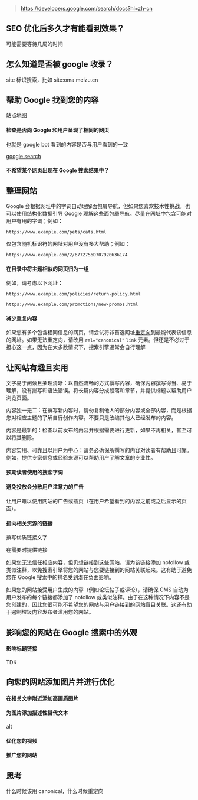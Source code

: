 > https://developers.google.com/search/docs?hl=zh-cn

## SEO 优化后多久才有能看到效果？

可能需要等待几周的时间

## 怎么知道是否被 google 收录？

site 标识搜索，比如 site:oma.meizu.cn

## 帮助 Google 找到您的内容

站点地图

#### 检查是否向 Google 和用户呈现了相同的网页

也就是 google bot 看到的内容是否与用户看到的一致

[google search](https://search.google.com/search-console?action=inspect&utm_medium=referral&utm_campaign=9012289&sjid=2935579993609861065-AP&resource_id=https://imber-animation.netlify.app/)

#### 不希望某个网页出现在 Google 搜索结果中？

## 整理网站

Google 会根据网址中的字词自动理解面包屑导航，但如果您喜欢技术性挑战，也可以使用[结构化数据](https://developers.google.com/search/docs/appearance/structured-data/breadcrumb?hl=zh-cn)引导 Google 理解这些面包屑导航。尽量在网址中包含可能对用户有用的字词；例如：

`https://www.example.com/pets/cats.html`

仅包含随机标识符的网址对用户没有多大帮助；例如：

`https://www.example.com/2/6772756D707920636174`

#### 在目录中将主题相似的网页归为一组

例如，请考虑以下网址：

`https://www.example.com/policies/return-policy.html`

`https://www.example.com/promotions/new-promos.html`

#### 减少重复内容

如果您有多个包含相同信息的网页，请尝试将非首选网址[重定向](https://developers.google.com/search/docs/crawling-indexing/301-redirects?hl=zh-cn)到最能代表该信息的网址。如果无法重定向，请改用 `rel="canonical"` `link` 元素。但还是不必过于担心这一点，因为在大多数情况下，搜索引擎通常会自行理解

## 让网站有趣且实用

文字易于阅读且条理清晰：以自然流畅的方式撰写内容，确保内容撰写得当、易于理解，没有拼写和语法错误。将长篇内容分成段落和章节，并提供标题以帮助用户浏览页面。

内容独一无二：在撰写新内容时，请勿复制他人的部分内容或全部内容，而是根据您对相应主题的了解自行创作内容。不要只是改编其他人已经发布的内容。

内容是最新的：检查以前发布的内容并根据需要进行更新，如果不再相关，甚至可以将其删除。

内容实用、可靠且以用户为中心：请务必确保所撰写的内容对读者有帮助且可靠。例如，提供专家信息或经验来源可以帮助用户了解文章的专业性。

#### 预期读者使用的搜索字词

#### 避免投放会分散用户注意力的广告

让用户难以使用网站的广告或插页（在用户希望看到的内容之前或之后显示的页面）。

#### 指向相关资源的链接

撰写优质链接文字

在需要时提供链接

如果您无法信任相应内容，但仍想链接到这些网站，请为该链接添加 nofollow 或类似注释，以免搜索引擎将您的网站与您要链接到的网站关联起来。这有助于避免您在 Google 搜索中的排名受到潜在负面影响。

如果您的网站接受用户生成的内容（例如论坛帖子或评论），请确保 CMS 自动为用户发布的每个链接都添加了 nofollow 或类似注释。由于在这种情况下内容不是您创建的，因此您很可能不希望您的网站与用户链接到的网站盲目关联。这还有助于遏制垃圾内容发布者滥用您的网站。

## 影响您的网站在 Google 搜索中的外观

#### 影响标题链接

TDK

## 向您的网站添加图片并进行优化

#### 在相关文字附近添加高画质图片

#### 为图片添加描述性替代文本

alt

#### 优化您的视频

#### 推广您的网站

## 思考

什么时候该用 canonical，什么时候重定向
